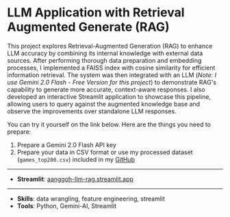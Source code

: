 # LLM Application with Retrieval Augmented Generate (RAG)

This project explores Retrieval-Augmented Generation (RAG) to enhance LLM accuracy by combining its internal knowledge with external data sources. After performing thorough data preparation and embedding processes, I implemented a FAISS index with cosine similarity for efficient information retrieval. The system was then integrated with an LLM (*Note: I use Gemini 2.0 Flash - Free Version for this project*) to demonstrate RAG's capability to generate more accurate, context-aware responses. I also developed an interactive Streamlit application to showcase this pipeline, allowing users to query against the augmented knowledge base and observe the improvements over standalone LLM responses.

You can try it yourself on the link below. Here are the things you need to prepare:

1. Prepare a Gemini 2.0 Flash API key
2. Prepare your data in CSV format or use my processed dataset (`games_top200.csv`) included in my [GitHub](https://github.com/andrewanggoh/llm-rag-project)

---
- **Streamlit**: [aanggoh-llm-rag.streamlit.app](https://aanggoh-llm-rag.streamlit.app)
---

- **Skills**: data wrangling, feature engineering, streamlit
- **Tools**: Python, Gemini-AI, Streamlit
